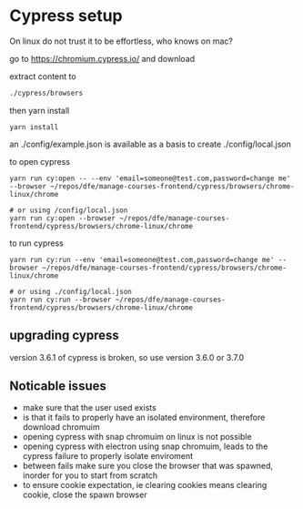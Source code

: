 # Cypress setup
On linux do not trust it to be effortless, who knows on mac?

go to
https://chromium.cypress.io/
and download

extract content to

```bash
./cypress/browsers
```

then yarn install
```
yarn install
```

an ./config/example.json is available as a basis to create ./config/local.json

to open cypress
```
yarn run cy:open -- --env 'email=someone@test.com,password=change me' --browser ~/repos/dfe/manage-courses-frontend/cypress/browsers/chrome-linux/chrome

# or using /config/local.json
yarn run cy:open --browser ~/repos/dfe/manage-courses-frontend/cypress/browsers/chrome-linux/chrome
```

to run cypress
```
yarn run cy:run --env 'email=someone@test.com,password=change me' --browser ~/repos/dfe/manage-courses-frontend/cypress/browsers/chrome-linux/chrome

# or using ./config/local.json
yarn run cy:run --browser ~/repos/dfe/manage-courses-frontend/cypress/browsers/chrome-linux/chrome
```

## upgrading cypress
version 3.6.1 of cypress is broken, so use version 3.6.0 or 3.7.0

## Noticable issues
- make sure that the user used exists
- is that it fails to properly have an isolated environment, therefore download chromuim
- opening cypress with snap chromuim on linux is not possible
- opening cypress with electron using snap chromuim, leads to the cypress failure to properly isolate enviroment
- between fails make sure you close the browser that was spawned, inorder for you to start from scratch
- to ensure cookie expectation, ie clearing cookies means clearing cookie, close the spawn browser